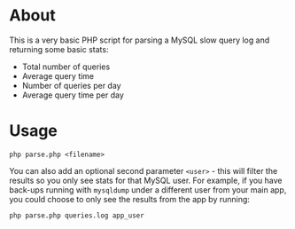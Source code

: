 # About

This is a very basic PHP script for parsing a MySQL slow query log and returning some basic stats:

* Total number of queries
* Average query time
* Number of queries per day
* Average query time per day

# Usage

`php parse.php <filename>`

You can also add an optional second parameter `<user>` - this will filter the results so you only see stats for that 
MySQL user. For example, if you have back-ups running with `mysqldump` under a different user from your main app, you 
could choose to only see the results from the app by running:

`php parse.php queries.log app_user`